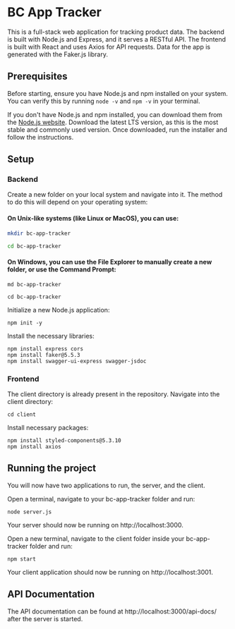 # BC App Tracker
This is a full-stack web application for tracking product data. The backend is built with Node.js and Express, and it serves a RESTful API. The frontend is built with React and uses Axios for API requests. Data for the app is generated with the Faker.js library.

## Prerequisites
Before starting, ensure you have Node.js and npm installed on your system. You can verify this by running `node -v` and `npm -v` in your terminal.

If you don't have Node.js and npm installed, you can download them from the [Node.js website](https://nodejs.org/en/download/). Download the latest LTS version, as this is the most stable and commonly used version. Once downloaded, run the installer and follow the instructions.

## Setup
### Backend
Create a new folder on your local system and navigate into it. The method to do this will depend on your operating system:

#### On Unix-like systems (like Linux or MacOS), you can use:
```bash
mkdir bc-app-tracker

cd bc-app-tracker

```
#### On Windows, you can use the File Explorer to manually create a new folder, or use the Command Prompt:
```
md bc-app-tracker

cd bc-app-tracker

```

Initialize a new Node.js application:
```
npm init -y
```
Install the necessary libraries:
```
npm install express cors
npm install faker@5.5.3
npm install swagger-ui-express swagger-jsdoc
```
### Frontend
The client directory is already present in the repository. Navigate into the client directory:
```
cd client
```
Install necessary packages:
```
npm install styled-components@5.3.10
npm install axios
```
## Running the project
You will now have two applications to run, the server, and the client.

Open a terminal, navigate to your bc-app-tracker folder and run:

```
node server.js
```
Your server should now be running on http://localhost:3000.

Open a new terminal, navigate to the client folder inside your bc-app-tracker folder and run:
```
npm start
```
Your client application should now be running on http://localhost:3001.

## API Documentation
The API documentation can be found at http://localhost:3000/api-docs/ after the server is started.
